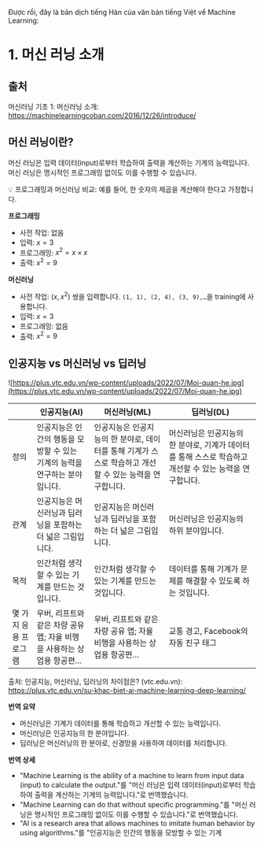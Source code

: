Được rồi, đây là bản dịch tiếng Hàn của văn bản tiếng Việt về Machine Learning:

# 1. 머신 러닝 소개

## 출처

머신러닝 기초 1: 머신러닝 소개: https://machinelearningcoban.com/2016/12/26/introduce/

## 머신 러닝이란?

머신 러닝은 입력 데이터(input)로부터 학습하여 출력을 계산하는 기계의 능력입니다. 머신 러닝은 명시적인 프로그래밍 없이도 이를 수행할 수 있습니다.

<aside>
💡 프로그래밍과 머신러닝 비교: 예를 들어, 한 숫자의 제곱을 계산해야 한다고 가정합니다.

********************프로그래밍********************

- 사전 작업: 없음
- 입력: $`x = 3`$
- 프로그래밍: $`x^2 = x \times x`$
- 출력: $`x^2 = 9`$

********************************머신러닝********************************

- 사전 작업: $`(x, x^2)`$ 쌍을 입력합니다. `(1, 1), (2, 4), (3, 9),…`을 training에 사용합니다.
- 입력: $`x = 3`$
- 프로그래밍: 없음
- 출력: $`x^2 = 9`$
</aside>

## 인공지능 vs 머신러닝 vs 딥러닝

![https://plus.vtc.edu.vn/wp-content/uploads/2022/07/Moi-quan-he.jpg](https://plus.vtc.edu.vn/wp-content/uploads/2022/07/Moi-quan-he.jpg)

| | 인공지능(AI) | 머신러닝(ML) | 딥러닝(DL) |
|---|---|---|---|
| 정의 | 인공지능은 인간의 행동을 모방할 수 있는 기계의 능력을 연구하는 분야입니다. | 인공지능은 인공지능의 한 분야로, 데이터를 통해 기계가 스스로 학습하고 개선할 수 있는 능력을 연구합니다. | 머신러닝은 인공지능의 한 분야로, 기계가 데이터를 통해 스스로 학습하고 개선할 수 있는 능력을 연구합니다. |
| 관계 | 인공지능은 머신러닝과 딥러닝을 포함하는 더 넓은 그림입니다. | 인공지능은 머신러닝과 딥러닝을 포함하는 더 넓은 그림입니다. | 머신러닝은 인공지능의 하위 분야입니다. |
| 목적 | 인간처럼 생각할 수 있는 기계를 만드는 것입니다. | 인간처럼 생각할 수 있는 기계를 만드는 것입니다. | 데이터를 통해 기계가 문제를 해결할 수 있도록 하는 것입니다. |
| 몇 가지 응용 프로그램 | 우버, 리프트와 같은 차량 공유 앱; 자율 비행을 사용하는 상업용 항공편… | 우버, 리프트와 같은 차량 공유 앱; 자율 비행을 사용하는 상업용 항공편… | 교통 경고, Facebook의 자동 친구 태그 |

출처: 인공지능, 머신러닝, 딥러닝의 차이점은? (vtc.edu.vn): https://plus.vtc.edu.vn/su-khac-biet-ai-machine-learning-deep-learning/

**번역 요약**

* 머신러닝은 기계가 데이터를 통해 학습하고 개선할 수 있는 능력입니다.
* 머신러닝은 인공지능의 한 분야입니다.
* 딥러닝은 머신러닝의 한 분야로, 신경망을 사용하여 데이터를 처리합니다.

**번역 상세**

* "Machine Learning is the ability of a machine to learn from input data (input) to calculate the output."를 "머신 러닝은 입력 데이터(input)로부터 학습하여 출력을 계산하는 기계의 능력입니다."로 번역했습니다.
* "Machine Learning can do that without specific programming."를 "머신 러닝은 명시적인 프로그래밍 없이도 이를 수행할 수 있습니다."로 번역했습니다.
* "AI is a research area that allows machines to imitate human behavior by using algorithms."를 "인공지능은 인간의 행동을 모방할 수 있는 기계
